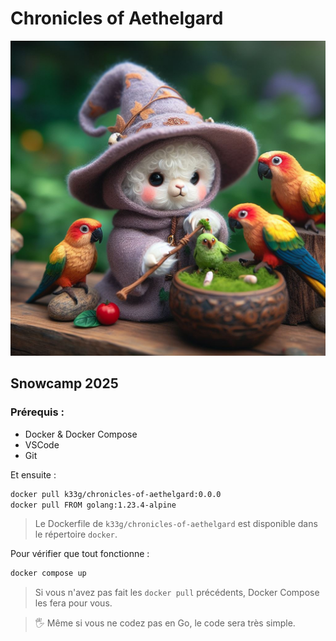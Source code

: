 # Chronicles of Aethelgard

![Chronicles of Aethelgard](chronicles.jpeg)

## Snowcamp 2025

### Prérequis :

- Docker & Docker Compose
- VSCode
- Git

Et ensuite :

```bash
docker pull k33g/chronicles-of-aethelgard:0.0.0
docker pull FROM golang:1.23.4-alpine 
```

> Le Dockerfile de `k33g/chronicles-of-aethelgard` est disponible dans le répertoire `docker`.

Pour vérifier que tout fonctionne :

```bash
docker compose up
```
> Si vous n'avez pas fait les `docker pull` précédents, Docker Compose les fera pour vous.

> 🖐️ Même si vous ne codez pas en Go, le code sera très simple.